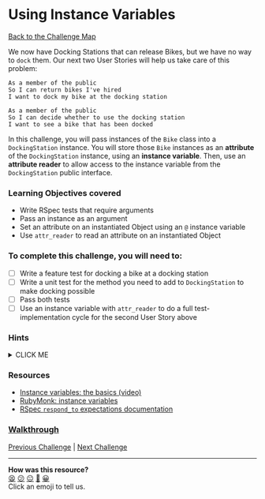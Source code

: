 # Using Instance Variables

[Back to the Challenge Map](0_challenge_map.md)

We now have Docking Stations that can release Bikes, but we have no way to `dock` them. Our next two User Stories will help us take care of this problem:

```
As a member of the public
So I can return bikes I've hired
I want to dock my bike at the docking station
```

```
As a member of the public
So I can decide whether to use the docking station
I want to see a bike that has been docked
```

In this challenge, you will pass instances of the `Bike` class into a `DockingStation` instance. You will store those `Bike` instances as an **attribute** of the `DockingStation` instance, using an **instance variable**. Then, use an **attribute reader** to allow access to the instance variable from the `DockingStation` public interface.

### Learning Objectives covered
- Write RSpec tests that require arguments
- Pass an instance as an argument
- Set an attribute on an instantiated Object using an `@` instance variable
- Use `attr_reader` to read an attribute on an instantiated Object

### To complete this challenge, you will need to:

- [ ] Write a feature test for docking a bike at a docking station
- [ ] Write a unit test for the method you need to add to `DockingStation` to make docking possible
- [ ] Pass both tests
- [ ] Use an instance variable with `attr_reader` to do a full test-implementation cycle for the second User Story above

### Hints

<details><summary>CLICK ME</summary>
  <li>As usual, we're starting this step of the challenge with a failing feature test.  You've seen this kind of failure before - write a matching unit test and pass it in the simplest way possible.</li>
  <li>We now have a method for docking bikes, but it doesn't do anything.  In order to implement the desired behaviour, a DockingStation object needs to have somewhere to stokre the Bike objects which get docked. Ruby provides us with something called instance variables which are perfectly suited for this job. Take a look at the materials linked below for more information.</li>
  <li>Once you start to understand how instance variable operate, you can write your test.  You want to be able to pass a bike as an argument to your dock method, and for that same bike to then be stored in your instance variable.  Implement this behaviour and you're done!</li>
</details>

### Resources

- [Instance variables: the basics (video)](https://www.youtube.com/watch?v=MfNpf-Bcnm8)
- [RubyMonk: instance variables](https://rubymonk.com/learning/books/4-ruby-primer-ascent/chapters/45-more-classes/lessons/110-instance-variables)
- [RSpec `respond_to` expectations documentation](http://www.relishapp.com/rspec/rspec-expectations/v/3-3/docs/built-in-matchers/respond-to-matcher)

### [Walkthrough](walkthroughs/11.md)

[Previous Challenge](10_making_stations_release_bikes.md) | [Next Challenge](12_raising_exceptions.md)

<!-- BEGIN GENERATED SECTION DO NOT EDIT -->

---

**How was this resource?**  
[😫](https://airtable.com/shrUJ3t7KLMqVRFKR?prefill_Repository=makersacademy/course&prefill_File=boris_bikes/11_using_instance_variables.md&prefill_Sentiment=😫) [😕](https://airtable.com/shrUJ3t7KLMqVRFKR?prefill_Repository=makersacademy/course&prefill_File=boris_bikes/11_using_instance_variables.md&prefill_Sentiment=😕) [😐](https://airtable.com/shrUJ3t7KLMqVRFKR?prefill_Repository=makersacademy/course&prefill_File=boris_bikes/11_using_instance_variables.md&prefill_Sentiment=😐) [🙂](https://airtable.com/shrUJ3t7KLMqVRFKR?prefill_Repository=makersacademy/course&prefill_File=boris_bikes/11_using_instance_variables.md&prefill_Sentiment=🙂) [😀](https://airtable.com/shrUJ3t7KLMqVRFKR?prefill_Repository=makersacademy/course&prefill_File=boris_bikes/11_using_instance_variables.md&prefill_Sentiment=😀)  
Click an emoji to tell us.

<!-- END GENERATED SECTION DO NOT EDIT -->
